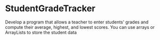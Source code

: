 # StudentGradeTracker
Develop a program that allows a teacher to enter  students' grades and compute their average,  highest, and lowest scores. You can use arrays or  ArrayLists to store the student data
